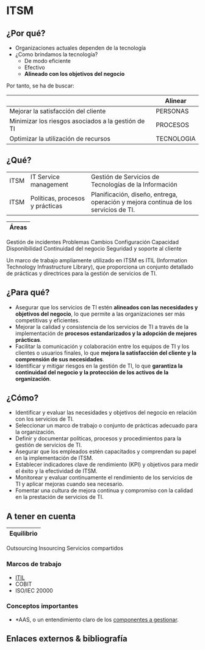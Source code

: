 # ITSM

## ¿Por qué?

- Organizaciones actuales dependen de la tecnología
- ¿Como brindamos la tecnología?
  - De modo eficiente
  - Efectivo
  - **Alineado con los objetivos del negocio**

Por tanto, se ha de buscar:

| |Alinear |
|-|-
Mejorar la satisfacción del cliente|PERSONAS
Minimizar los riesgos asociados a la gestión de TI|PROCESOS
Optimizar la utilización de recursos|TECNOLOGIA

## ¿Qué?

| | | |
|-|-|-|
ITSM|IT Service management|Gestión de Servicios de Tecnologías de la Información
ITSM | Políticas, procesos y prácticas | Planificación, diseño, entrega, operación y mejora continua de los servicios de TI. 

|Áreas|
|-|
Gestión de incidentes
Problemas
Cambios
Configuración
Capacidad
Disponibilidad
Continuidad del negocio
Seguridad y soporte al cliente

Un marco de trabajo ampliamente utilizado en ITSM es ITIL (Information Technology Infrastructure Library), que proporciona un conjunto detallado de prácticas y directrices para la gestión de servicios de TI.

## ¿Para qué?

- Asegurar que los servicios de TI estén **alineados con las necesidades y objetivos del negocio**, lo que permite a las organizaciones ser más competitivas y eficientes.
- Mejorar la calidad y consistencia de los servicios de TI a través de la implementación de **procesos estandarizados y la adopción de mejores prácticas**.
- Facilitar la comunicación y colaboración entre los equipos de TI y los clientes o usuarios finales, lo que **mejora la satisfacción del cliente y la comprensión de sus necesidades**.
- Identificar y mitigar riesgos en la gestión de TI, lo que **garantiza la continuidad del negocio y la protección de los activos de la organización**.

## ¿Cómo?

- Identificar y evaluar las necesidades y objetivos del negocio en relación con los servicios de TI.
- Seleccionar un marco de trabajo o conjunto de prácticas adecuado para la organización.
- Definir y documentar políticas, procesos y procedimientos para la gestión de servicios de TI.
- Asegurar que los empleados estén capacitados y comprendan su papel en la implementación de ITSM.
- Establecer indicadores clave de rendimiento (KPI) y objetivos para medir el éxito y la efectividad de ITSM.
- Monitorear y evaluar continuamente el rendimiento de los servicios de TI y aplicar mejoras cuando sea necesario.
- Fomentar una cultura de mejora continua y compromiso con la calidad en la prestación de servicios de TI.

## A tener en cuenta

|Equilibrio
|-
Outsourcing
Insourcing
Servicios compartidos

### Marcos de trabajo

- [ITIL](itil.md)
- COBIT
- ISO/IEC 20000

### Conceptos importantes

- *AAS, o un entendimiento claro de los [componentes a gestionar](../02-acercaDeLaDSI/t02-03-00-componentes.md).

## Enlaces externos & bibliografía


